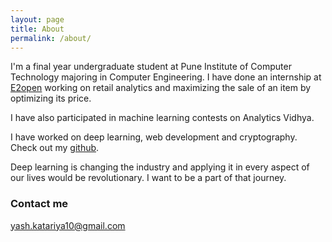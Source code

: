 ```yaml
---
layout: page
title: About
permalink: /about/
---
```


I'm a final year undergraduate student at Pune Institute of Computer Technology majoring in Computer Engineering. I have done an internship at <a href="https://www.e2open.com/" target="_blank">E2open</a> working on retail analytics and maximizing the sale of an item by optimizing its price.

I have also participated in machine learning contests on Analytics Vidhya.

I have worked on deep learning, web development and cryptography. Check out my <a href="https://github.com/yashk2810"  target="_blank">github</a>.

Deep learning is changing the industry and applying it in every aspect of our lives would be revolutionary. I want to be a part of that journey.



### Contact me

[yash.katariya10@gmail.com](mailto:yash.katariya10@gmail.com)
